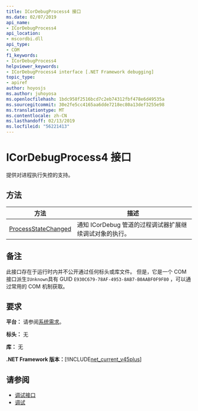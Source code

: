 ```yaml
---
title: ICorDebugProcess4 接口
ms.date: 02/07/2019
api_name:
- ICorDebugProcess4
api_location:
- mscordbi.dll
api_type:
- COM
f1_keywords:
- ICorDebugProcess4
helpviewer_keywords:
- ICorDebugProcess4 interface [.NET Framework debugging]
topic_type:
- apiref
author: hoyosjs
ms.author: juhoyosa
ms.openlocfilehash: 1bdc958f2516bcd7c2eb74312fbf478e6d49535a
ms.sourcegitcommit: 30e2fe5cc4165aa6dde7218ec80a13def3255e98
ms.translationtype: MT
ms.contentlocale: zh-CN
ms.lasthandoff: 02/13/2019
ms.locfileid: "56221413"
---
```

# <a name="icordebugprocess4-interface"></a>ICorDebugProcess4 接口

提供对进程执行失控的支持。

## <a name="methods"></a>方法

| 方法                                                                 | 描述                                                                                             |
| ---------------------------------------------------------------------- | ------------------------------------------------------------------------------------------------------- |
| [ProcessStateChanged](icordebugprocess4-processstatechanged-method.md) | 通知 ICorDebug 管道的过程调试器扩展继续调试对象的执行。 |

## <a name="remarks"></a>备注

此接口存在于运行时内并不公开通过任何标头或库文件。 但是，它是一个 COM 接口派生`IUnknown`具有 GUID `E930C679-78AF-4953-8AB7-B0AABF0F9F80` ，可以通过常用的 COM 机制获取。

## <a name="requirements"></a>要求

**平台：** 请参阅[系统需求](../../../../docs/framework/get-started/system-requirements.md)。

**标头：** 无

**库：** 无

**.NET Framework 版本：**[!INCLUDE[net_current_v45plus](../../../../includes/net-current-v20plus-md.md)]

## <a name="see-also"></a>请参阅

- [调试接口](debugging-interfaces.md)
- [调试](index.md)
